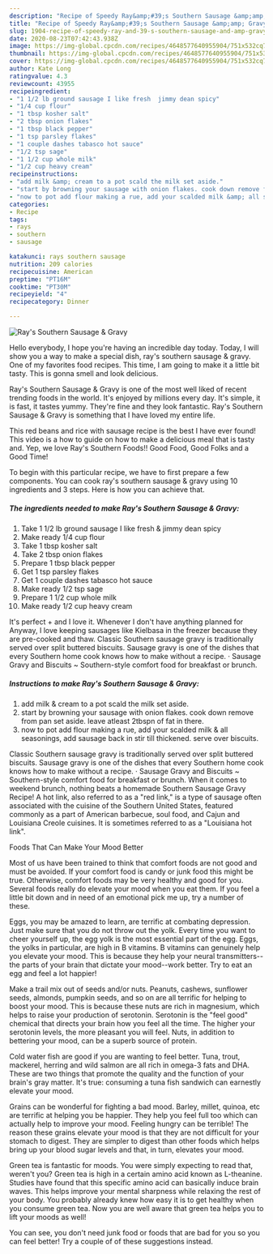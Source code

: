 ```yaml
---
description: "Recipe of Speedy Ray&amp;#39;s Southern Sausage &amp;amp; Gravy"
title: "Recipe of Speedy Ray&amp;#39;s Southern Sausage &amp;amp; Gravy"
slug: 1904-recipe-of-speedy-ray-and-39-s-southern-sausage-and-amp-gravy
date: 2020-08-23T07:42:43.938Z
image: https://img-global.cpcdn.com/recipes/4648577640955904/751x532cq70/rays-southern-sausage-gravy-recipe-main-photo.jpg
thumbnail: https://img-global.cpcdn.com/recipes/4648577640955904/751x532cq70/rays-southern-sausage-gravy-recipe-main-photo.jpg
cover: https://img-global.cpcdn.com/recipes/4648577640955904/751x532cq70/rays-southern-sausage-gravy-recipe-main-photo.jpg
author: Kate Long
ratingvalue: 4.3
reviewcount: 43955
recipeingredient:
- "1 1/2 lb ground sausage I like fresh  jimmy dean spicy"
- "1/4 cup flour"
- "1 tbsp kosher salt"
- "2 tbsp onion flakes"
- "1 tbsp black pepper"
- "1 tsp parsley flakes"
- "1 couple dashes tabasco hot sauce"
- "1/2 tsp sage"
- "1 1/2 cup whole milk"
- "1/2 cup heavy cream"
recipeinstructions:
- "add milk &amp; cream to a pot scald the milk set aside."
- "start by browning your sausage with onion flakes. cook down remove from pan set aside. leave atleast 2tbspn of fat in there."
- "now to pot add flour making a rue, add your scalded milk &amp; all seasonings, add sausage back in stir till thickened.  serve over biscuits."
categories:
- Recipe
tags:
- rays
- southern
- sausage

katakunci: rays southern sausage 
nutrition: 209 calories
recipecuisine: American
preptime: "PT16M"
cooktime: "PT30M"
recipeyield: "4"
recipecategory: Dinner

---
```



![Ray&#39;s Southern Sausage &amp; Gravy](https://img-global.cpcdn.com/recipes/4648577640955904/751x532cq70/rays-southern-sausage-gravy-recipe-main-photo.jpg)

Hello everybody, I hope you're having an incredible day today. Today, I will show you a way to make a special dish, ray&#39;s southern sausage &amp; gravy. One of my favorites food recipes. This time, I am going to make it a little bit tasty. This is gonna smell and look delicious.

Ray&#39;s Southern Sausage &amp; Gravy is one of the most well liked of recent trending foods in the world. It's enjoyed by millions every day. It's simple, it is fast, it tastes yummy. They're fine and they look fantastic. Ray&#39;s Southern Sausage &amp; Gravy is something that I have loved my entire life.

This red beans and rice with sausage recipe is the best I have ever found! This video is a how to guide on how to make a delicious meal that is tasty and. Yep, we love Ray&#39;s Southern Foods!! Good Food, Good Folks and a Good Time!


To begin with this particular recipe, we have to first prepare a few components. You can cook ray&#39;s southern sausage &amp; gravy using 10 ingredients and 3 steps. Here is how you can achieve that.

<!--inarticleads1-->

##### The ingredients needed to make Ray&#39;s Southern Sausage &amp; Gravy:

1. Take 1 1/2 lb ground sausage I like fresh &amp; jimmy dean spicy
1. Make ready 1/4 cup flour
1. Take 1 tbsp kosher salt
1. Take 2 tbsp onion flakes
1. Prepare 1 tbsp black pepper
1. Get 1 tsp parsley flakes
1. Get 1 couple dashes tabasco hot sauce
1. Make ready 1/2 tsp sage
1. Prepare 1 1/2 cup whole milk
1. Make ready 1/2 cup heavy cream


It&#39;s perfect + and I love it. Whenever I don&#39;t have anything planned for Anyway, I love keeping sausages like Kielbasa in the freezer because they are pre-cooked and thaw. Classic Southern sausage gravy is traditionally served over split buttered biscuits. Sausage gravy is one of the dishes that every Southern home cook knows how to make without a recipe. · Sausage Gravy and Biscuits ~ Southern-style comfort food for breakfast or brunch. 

<!--inarticleads2-->

##### Instructions to make Ray&#39;s Southern Sausage &amp; Gravy:

1. add milk &amp; cream to a pot scald the milk set aside.
1. start by browning your sausage with onion flakes. cook down remove from pan set aside. leave atleast 2tbspn of fat in there.
1. now to pot add flour making a rue, add your scalded milk &amp; all seasonings, add sausage back in stir till thickened.  serve over biscuits.


Classic Southern sausage gravy is traditionally served over split buttered biscuits. Sausage gravy is one of the dishes that every Southern home cook knows how to make without a recipe. · Sausage Gravy and Biscuits ~ Southern-style comfort food for breakfast or brunch. When it comes to weekend brunch, nothing beats a homemade Southern Sausage Gravy Recipe! A hot link, also referred to as a &#34;red link,&#34; is a type of sausage often associated with the cuisine of the Southern United States, featured commonly as a part of American barbecue, soul food, and Cajun and Louisiana Creole cuisines. It is sometimes referred to as a &#34;Louisiana hot link&#34;. 

Foods That Can Make Your Mood Better


Most of us have been trained to think that comfort foods are not good and must be avoided. If your comfort food is candy or junk food this might be true. Otherwise, comfort foods may be very healthy and good for you. Several foods really do elevate your mood when you eat them. If you feel a little bit down and in need of an emotional pick me up, try a number of these.

Eggs, you may be amazed to learn, are terrific at combating depression. Just make sure that you do not throw out the yolk. Every time you want to cheer yourself up, the egg yolk is the most essential part of the egg. Eggs, the yolks in particular, are high in B vitamins. B vitamins can genuinely help you elevate your mood. This is because they help your neural transmitters--the parts of your brain that dictate your mood--work better. Try to eat an egg and feel a lot happier!

Make a trail mix out of seeds and/or nuts. Peanuts, cashews, sunflower seeds, almonds, pumpkin seeds, and so on are all terrific for helping to boost your mood. This is because these nuts are rich in magnesium, which helps to raise your production of serotonin. Serotonin is the "feel good" chemical that directs your brain how you feel all the time. The higher your serotonin levels, the more pleasant you will feel. Nuts, in addition to bettering your mood, can be a superb source of protein.

Cold water fish are good if you are wanting to feel better. Tuna, trout, mackerel, herring and wild salmon are all rich in omega-3 fats and DHA. These are two things that promote the quality and the function of your brain's gray matter. It's true: consuming a tuna fish sandwich can earnestly elevate your mood. 

Grains can be wonderful for fighting a bad mood. Barley, millet, quinoa, etc are terrific at helping you be happier. They help you feel full too which can actually help to improve your mood. Feeling hungry can be terrible! The reason these grains elevate your mood is that they are not difficult for your stomach to digest. They are simpler to digest than other foods which helps bring up your blood sugar levels and that, in turn, elevates your mood.

Green tea is fantastic for moods. You were simply expecting to read that, weren't you? Green tea is high in a certain amino acid known as L-theanine. Studies have found that this specific amino acid can basically induce brain waves. This helps improve your mental sharpness while relaxing the rest of your body. You probably already knew how easy it is to get healthy when you consume green tea. Now you are well aware that green tea helps you to lift your moods as well!

You can see, you don't need junk food or foods that are bad for you so you can feel better! Try  a  couple of  of  these  suggestions  instead.

